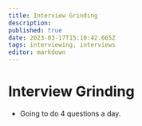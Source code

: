 ```yaml
---
title: Interview Grinding
description: 
published: true
date: 2023-03-17T15:10:42.665Z
tags: interviewing, interviews
editor: markdown
---
```


# Interview Grinding
- Going to do 4 questions a day. 